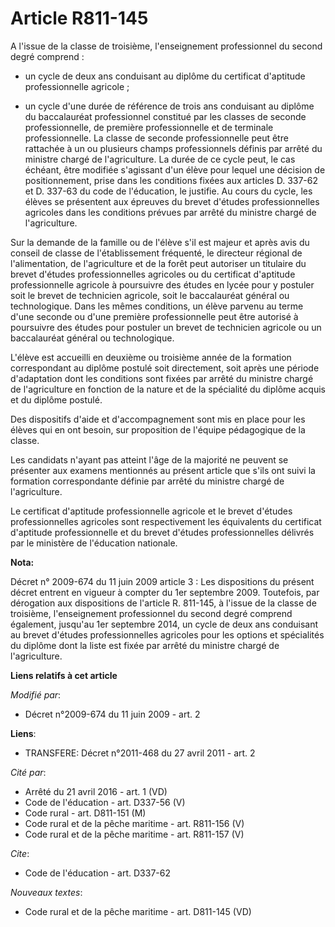 # Article R811-145

A l'issue de la classe de troisième, l'enseignement professionnel du second degré comprend :

- un cycle de deux ans conduisant au diplôme du certificat d'aptitude professionnelle agricole ;

- un cycle d'une durée de référence de trois ans conduisant au diplôme du baccalauréat professionnel constitué par les
classes de seconde professionnelle, de première professionnelle et de terminale professionnelle. La classe de seconde
professionnelle peut être rattachée à un ou plusieurs champs professionnels définis par arrêté du ministre chargé de
l'agriculture. La durée de ce cycle peut, le cas échéant, être modifiée s'agissant d'un élève pour lequel une décision de
positionnement, prise dans les conditions fixées aux articles D. 337-62 et D. 337-63 du code de l'éducation, le justifie. Au
cours du cycle, les élèves se présentent aux épreuves du brevet d'études professionnelles agricoles dans les conditions
prévues par arrêté du ministre chargé de l'agriculture. 

Sur la demande de la famille ou de l'élève s'il est majeur et après avis du conseil de classe de l'établissement fréquenté,
le directeur régional de l'alimentation, de l'agriculture et de la forêt peut autoriser un titulaire du brevet d'études
professionnelles agricoles ou du certificat d'aptitude professionnelle agricole à poursuivre des études en lycée pour y
postuler soit le brevet de technicien agricole, soit le baccalauréat général ou technologique. Dans les mêmes conditions, un
élève parvenu au terme d'une seconde ou d'une première professionnelle peut être autorisé à poursuivre des études pour
postuler un brevet de technicien agricole ou un baccalauréat général ou technologique.

L'élève est accueilli en deuxième ou troisième année de la formation correspondant au diplôme postulé soit directement, soit
après une période d'adaptation dont les conditions sont fixées par arrêté du ministre chargé de l'agriculture en fonction de
la nature et de la spécialité du diplôme acquis et du diplôme postulé. 

Des dispositifs d'aide et d'accompagnement sont mis en place pour les élèves qui en ont besoin, sur proposition de l'équipe
pédagogique de la classe. 

Les candidats n'ayant pas atteint l'âge de la majorité ne peuvent se présenter aux examens mentionnés au présent article que
s'ils ont suivi la formation correspondante définie par arrêté du ministre chargé de l'agriculture. 

Le certificat d'aptitude professionnelle agricole et le brevet d'études professionnelles agricoles sont respectivement les
équivalents du certificat d'aptitude professionnelle et du brevet d'études professionnelles délivrés par le ministère de
l'éducation nationale.

**Nota:**

Décret n° 2009-674 du 11 juin 2009 article 3 : Les dispositions du présent décret entrent en vigueur à compter du 1er
septembre 2009. Toutefois, par dérogation aux dispositions de l'article R. 811-145, à l'issue de la classe de troisième,
l'enseignement professionnel du second degré comprend également, jusqu'au 1er septembre 2014, un cycle de deux ans conduisant
au brevet d'études professionnelles agricoles pour les options et spécialités du diplôme dont la liste est fixée par arrêté
du ministre chargé de l'agriculture.

**Liens relatifs à cet article**

_Modifié par_:

  - Décret n°2009-674 du 11 juin 2009 - art. 2

**Liens**:

  - TRANSFERE: Décret n°2011-468 du 27 avril 2011 - art. 2

_Cité par_:

  - Arrêté du 21 avril 2016 - art. 1 (VD)
  - Code de l'éducation - art. D337-56 (V)
  - Code rural - art. D811-151 (M)
  - Code rural et de la pêche maritime - art. R811-156 (V)
  - Code rural et de la pêche maritime - art. R811-157 (V)

_Cite_:

  - Code de l'éducation - art. D337-62

_Nouveaux textes_:

  - Code rural et de la pêche maritime - art. D811-145 (VD)
